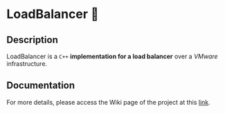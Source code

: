 # LoadBalancer :trident:

## Description

LoadBalancer is a `C++` **implementation for a load balancer** over a *VMware* infrastructure.

## Documentation

For more details, please access the Wiki page of the project at this [link](/wiki).